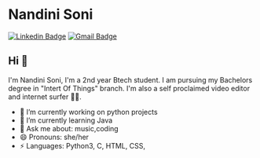 # Nandini Soni 
[![Linkedin Badge](https://img.shields.io/badge/-Nandini_Soni-blue?style=flat-square&logo=Linkedin&logoColor=white&link=https://www.linkedin.com/in/inandinisoni/)](https://www.linkedin.com/in/inandinisoni/)
[![Gmail Badge](https://img.shields.io/badge/-soninandini214@gmail.com-c14438?style=flat-square&logo=Gmail&logoColor=white&link=mailto:soninandini214@gmail.com)](mailto:soninandini214@gmail.com)

## Hi 👋
I'm Nandini Soni, I'm a 2nd year Btech student.
I am pursuing my Bachelors degree in "Intert Of Things" branch. 
I'm also a self proclaimed video editor and internet surfer 
🏄‍♂️. 

- 🔭 I’m currently working on python projects
- 🌱 I’m currently learning Java
- 💬 Ask me about: music,coding
- 😄 Pronouns: she/her
- ⚡ Languages: Python3, C, HTML, CSS, 


